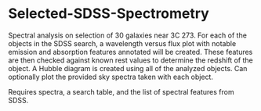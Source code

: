# Selected-SDSS-Spectrometry
Spectral analysis on selection of 30 galaxies near 3C 273.
For each of the objects in the SDSS search, a wavelength versus flux plot with notable emission and absorption features annotated will be created. These features are then checked against known rest values to determine the redshift of the object. A Hubble diagram is created using all of the analyzed objects.
Can optionally plot the provided sky spectra taken with each object.

Requires spectra, a search table, and the list of spectral features from SDSS.
